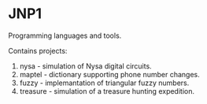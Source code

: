 # JNP1
Programming languages and tools.

Contains projects:

1. nysa - simulation of Nysa digital circuits.
2. maptel - dictionary supporting phone number changes.
3. fuzzy - implemantation of triangular fuzzy numbers.
4. treasure - simulation of a treasure hunting expedition.
